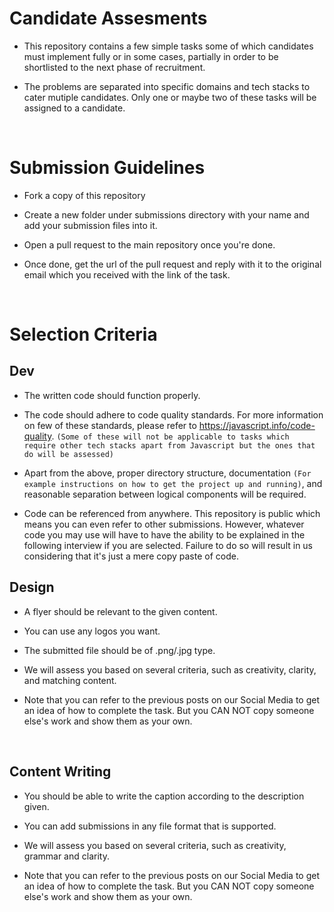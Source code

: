 # Candidate Assesments

- This repository contains a few simple tasks some of which candidates must implement fully or in some cases, partially in order to be shortlisted to the next phase of recruitment.

- The problems are separated into specific domains and tech stacks to cater mutiple candidates. Only one or maybe two of these tasks will be assigned to a candidate.

<br/>

# Submission Guidelines

- Fork a copy of this repository

- Create a new folder under submissions directory with your name and add your submission files into it.

- Open a pull request to the main repository once you're done.

- Once done, get the url of the pull request and reply with it to the original email which you received with the link of the task.


<br/>

# Selection Criteria

## Dev

- The written code should function properly.

- The code should adhere to code quality standards. For more information on few of these standards, please refer to https://javascript.info/code-quality. `(Some of these will not be applicable to tasks which require other tech stacks apart from Javascript but the ones that do will be assessed)` 

- Apart from the above, proper directory structure, documentation `(For example instructions on how to get the project up and running)`, and reasonable separation between logical components will be required.

- Code can be referenced from anywhere. This repository is public which means you can even refer to other submissions. However, whatever code you may use will have to have the ability to be explained in the following interview if you are selected. Failure to do so will result in us considering that it's just a mere copy paste of code. 

## Design

- A flyer should be relevant to the given content.

- You can use any logos you want.

- The submitted file should be of .png/.jpg type.

- We will assess you based on several criteria, such as creativity, clarity, and matching content.

- Note that you can refer to the previous posts on our Social Media to get an idea of how to complete the task. But you CAN NOT copy someone else's work and show them as your own.
<br/>

## Content Writing

- You should be able to write the caption according to the description given.

- You can add submissions in any file format that is supported.

- We will assess you based on several criteria, such as creativity, grammar and clarity.

- Note that you can refer to the previous posts on our Social Media to get an idea of how to complete the task. But you CAN NOT copy someone else's work and show them as your own.
